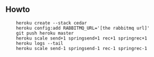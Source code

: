 ## Howto

        heroku create --stack cedar
        heroku config:add RABBITMQ_URL='[the rabbitmq url]'
        git push heroku master
        heroku scale send+1 springsend+1 rec+1 springrec+1
        heroku logs --tail
        heroku scale send-1 springsend-1 rec-1 springrec-1
